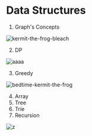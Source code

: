 # Data Structures


1. Graph's Concepts

   
![kermit-the-frog-bleach](https://github.com/user-attachments/assets/4138eb3a-5abd-4491-a209-f0fbdd90a310)

2. DP

   
![aaaa](https://github.com/user-attachments/assets/c8e045da-ab4f-4ea8-adf0-f79dbad27e63)


3. Greedy


![bedtime-kermit-the-frog](https://github.com/user-attachments/assets/7d76ba10-a658-46ea-9bfb-26f133dc008d)

4. Array
5. Tree
6. Trie
7. Recursion


![z](https://github.com/user-attachments/assets/77992db8-c92f-46bc-87da-c99a661c463c)


